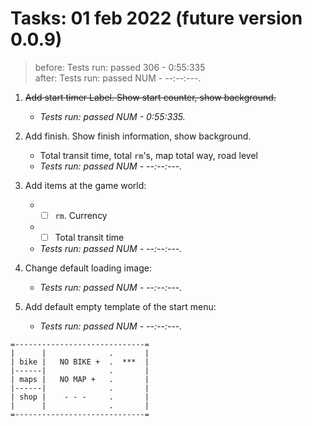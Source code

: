 # Tasks: 01 feb 2022 (future version 0.0.9)
>before: Tests run: passed 306 - 0:55:335\
> after: Tests run: passed NUM - --:--:---.

1. ~~Add start timer Label. Show start counter, show background.~~
    * _Tests run: passed NUM - 0:55:335._
    
2. Add finish. Show finish information, show background.
    * Total transit time, total `rm`'s, map total way, road level
    * _Tests run: passed NUM - --:--:---._

3. Add items at the game world:
    * -[ ] `rm`. Currency
    * -[ ] Total transit time
    * _Tests run: passed NUM - --:--:---._
    
4. Change default loading image:
    * _Tests run: passed NUM - --:--:---._

5. Add default empty template of the start menu:
    * _Tests run: passed NUM - --:--:---._
```
=-----------------------------=
|      |              .       |
| bike |   NO BIKE +  .  ***  |
|------|              .       |
| maps |   NO MAP +   .       |
|------|              .       |
| shop |    - - -     .       |
|      |              .       |
=-----------------------------=
```
   